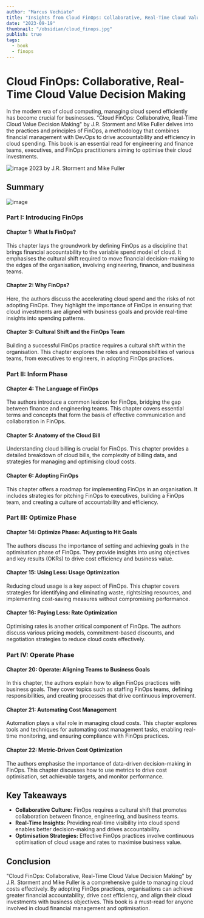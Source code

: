 ```yaml
---
author: "Marcus Vechiato"
title: "Insights from Cloud FinOps: Collaborative, Real-Time Cloud Value Decision Making"
date: "2023-09-19"
thumbnail: "/obsidian/cloud_finops.jpg"
publish: true
tags: 
  - book
  - finops
--- 
```


# **Cloud FinOps: Collaborative, Real-Time Cloud Value Decision Making**

In the modern era of cloud computing, managing cloud spend efficiently has become crucial for businesses. "Cloud FinOps: Collaborative, Real-Time Cloud Value Decision Making" by J.R. Storment and Mike Fuller delves into the practices and principles of FinOps, a methodology that combines financial management with DevOps to drive accountability and efficiency in cloud spending. This book is an essential read for engineering and finance teams, executives, and FinOps practitioners aiming to optimise their cloud investments.

![image](/obsidian/cloud_finops.jpg)
2023 by J.R. Storment and Mike Fuller

## **Summary**
![image](/obsidian/mindmap_cloud_finops.png)
### **Part I: Introducing FinOps**

#### **Chapter 1: What Is FinOps?**

This chapter lays the groundwork by defining FinOps as a discipline that brings financial accountability to the variable spend model of cloud. It emphasises the cultural shift required to move financial decision-making to the edges of the organisation, involving engineering, finance, and business teams.

#### **Chapter 2: Why FinOps?**

Here, the authors discuss the accelerating cloud spend and the risks of not adopting FinOps. They highlight the importance of FinOps in ensuring that cloud investments are aligned with business goals and provide real-time insights into spending patterns.

#### **Chapter 3: Cultural Shift and the FinOps Team**

Building a successful FinOps practice requires a cultural shift within the organisation. This chapter explores the roles and responsibilities of various teams, from executives to engineers, in adopting FinOps practices.

### **Part II: Inform Phase**

#### **Chapter 4: The Language of FinOps**

The authors introduce a common lexicon for FinOps, bridging the gap between finance and engineering teams. This chapter covers essential terms and concepts that form the basis of effective communication and collaboration in FinOps.

#### **Chapter 5: Anatomy of the Cloud Bill**

Understanding cloud billing is crucial for FinOps. This chapter provides a detailed breakdown of cloud bills, the complexity of billing data, and strategies for managing and optimising cloud costs.

#### **Chapter 6: Adopting FinOps**

This chapter offers a roadmap for implementing FinOps in an organisation. It includes strategies for pitching FinOps to executives, building a FinOps team, and creating a culture of accountability and efficiency.

### **Part III: Optimize Phase**

#### **Chapter 14: Optimize Phase: Adjusting to Hit Goals**

The authors discuss the importance of setting and achieving goals in the optimisation phase of FinOps. They provide insights into using objectives and key results (OKRs) to drive cost efficiency and business value.

#### **Chapter 15: Using Less: Usage Optimization**

Reducing cloud usage is a key aspect of FinOps. This chapter covers strategies for identifying and eliminating waste, rightsizing resources, and implementing cost-saving measures without compromising performance.

#### **Chapter 16: Paying Less: Rate Optimization**

Optimising rates is another critical component of FinOps. The authors discuss various pricing models, commitment-based discounts, and negotiation strategies to reduce cloud costs effectively.

### **Part IV: Operate Phase**

#### **Chapter 20: Operate: Aligning Teams to Business Goals**

In this chapter, the authors explain how to align FinOps practices with business goals. They cover topics such as staffing FinOps teams, defining responsibilities, and creating processes that drive continuous improvement.

#### **Chapter 21: Automating Cost Management**

Automation plays a vital role in managing cloud costs. This chapter explores tools and techniques for automating cost management tasks, enabling real-time monitoring, and ensuring compliance with FinOps practices.

#### **Chapter 22: Metric-Driven Cost Optimization**

The authors emphasise the importance of data-driven decision-making in FinOps. This chapter discusses how to use metrics to drive cost optimisation, set achievable targets, and monitor performance.

## **Key Takeaways**

- **Collaborative Culture:** FinOps requires a cultural shift that promotes collaboration between finance, engineering, and business teams.
- **Real-Time Insights:** Providing real-time visibility into cloud spend enables better decision-making and drives accountability.
- **Optimisation Strategies:** Effective FinOps practices involve continuous optimisation of cloud usage and rates to maximise business value.

## **Conclusion**

"Cloud FinOps: Collaborative, Real-Time Cloud Value Decision Making" by J.R. Storment and Mike Fuller is a comprehensive guide to managing cloud costs effectively. By adopting FinOps practices, organisations can achieve greater financial accountability, drive cost efficiency, and align their cloud investments with business objectives. This book is a must-read for anyone involved in cloud financial management and optimisation.

